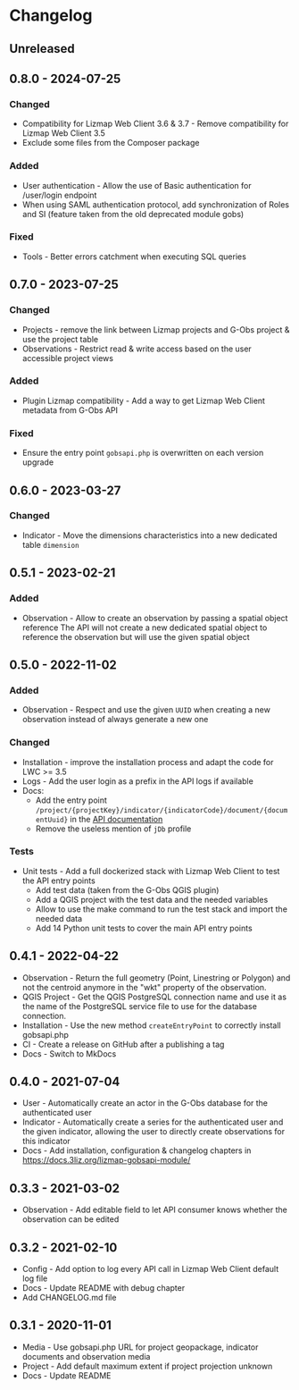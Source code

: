 # Changelog

## Unreleased


## 0.8.0 - 2024-07-25

### Changed

* Compatibility for Lizmap Web Client 3.6 & 3.7 - Remove compatibility for Lizmap Web Client 3.5
* Exclude some files from the Composer package

### Added

* User authentication - Allow the use of Basic authentication for /user/login endpoint
* When using SAML authentication protocol, add synchronization of Roles and SI 
  (feature taken from the old deprecated module gobs)

### Fixed

* Tools - Better errors catchment when executing SQL queries


## 0.7.0 - 2023-07-25

### Changed

* Projects - remove the link between Lizmap projects and G-Obs project & use the project table
* Observations - Restrict read & write access based on the user accessible project views

### Added

* Plugin Lizmap compatibility - Add a way to get Lizmap Web Client metadata from G-Obs API

### Fixed

* Ensure the entry point `gobsapi.php` is overwritten on each version upgrade

## 0.6.0 - 2023-03-27

### Changed

* Indicator - Move the dimensions characteristics into a new dedicated table `dimension`

## 0.5.1 - 2023-02-21

### Added

* Observation - Allow to create an observation by passing a spatial object reference
  The API will not create a new dedicated spatial object to reference the observation
  but will use the given spatial object


## 0.5.0 - 2022-11-02

### Added

* Observation - Respect and use the given `UUID` when creating a new observation
  instead of always generate a new one

### Changed

* Installation - improve the installation process and adapt the code for LWC >= 3.5
* Logs - Add the user login as a prefix in the API logs if available
* Docs:
  * Add the entry point `/project/{projectKey}/indicator/{indicatorCode}/document/{documentUuid}`
    in the [API documentation](https://docs.3liz.org/lizmap-gobsapi-module/api/)
  * Remove the useless mention of `jDb` profile

### Tests

* Unit tests - Add a full dockerized stack with Lizmap Web Client to test the API entry points
  * Add test data (taken from the G-Obs QGIS plugin)
  * Add a QGIS project with the test data and the needed variables
  * Allow to use the make command to run the test stack and import the needed data
  * Add 14 Python unit tests to cover the main API entry points

## 0.4.1 - 2022-04-22

* Observation - Return the full geometry (Point, Linestring or Polygon)
  and not the centroid anymore in the "wkt" property of the observation.
* QGIS Project - Get the QGIS PostgreSQL connection name and use it as the name of the
  PostgreSQL service file to use for the database connection.
* Installation - Use the new method `createEntryPoint` to correctly install gobsapi.php
* CI - Create a release on GitHub after a publishing a tag
* Docs - Switch to MkDocs

## 0.4.0 - 2021-07-04

* User - Automatically create an actor in the G-Obs database for the authenticated user
* Indicator - Automatically create a series for the authenticated user and the given indicator, allowing the user to directly create observations for this indicator
* Docs - Add installation, configuration & changelog chapters in https://docs.3liz.org/lizmap-gobsapi-module/

## 0.3.3 - 2021-03-02

* Observation - Add editable field to let API consumer knows whether the observation can be edited

## 0.3.2 - 2021-02-10

* Config - Add option to log every API call in Lizmap Web Client default log file
* Docs - Update README with debug chapter
* Add CHANGELOG.md file

## 0.3.1 - 2020-11-01

* Media - Use gobsapi.php URL for project geopackage, indicator documents and observation media
* Project - Add default maximum extent if project projection unknown
* Docs - Update README
